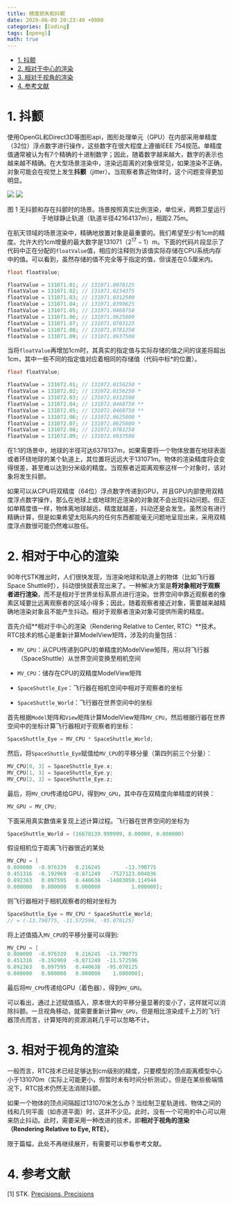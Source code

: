 ```yaml
---
title: 精度损失和抖颤
date: 2020-06-09 20:23:49 +0800
categories: [Coding]
tags: [opengl]
math: true
---
```


<head>
    <script src="https://cdn.mathjax.org/mathjax/latest/MathJax.js?config=TeX-AMS-MML_HTMLorMML" type="text/javascript"></script>
    <script type="text/x-mathjax-config">
        MathJax.Hub.Config({
            tex2jax: {
            skipTags: ['script', 'noscript', 'style', 'textarea', 'pre'],
            inlineMath: [['$','$']]
            }
        });
    </script>
</head>

- [1. 抖颤](#1-抖颤)
- [2. 相对于中心的渲染](#2-相对于中心的渲染)
- [3. 相对于视角的渲染](#3-相对于视角的渲染)
- [4. 参考文献](#4-参考文献)

# 1. 抖颤

使用OpenGL和Direct3D等图形api，图形处理单元（GPU）在内部采用单精度（32位）浮点数字进行操作，这些数字在很大程度上遵循IEEE 754规范。单精度值通常被认为有7个精确的十进制数字；因此，随着数字越来越大，数字的表示也越来越不精确。在大型场景渲染中，渲染远距离的对象很常见，如果渲染不正确，对象可能会在视觉上发生**抖颤**（jitter）。当观察者靠近物体时，这个问题变得更加明显。

![](../assets/img/postsimg/20200609/01.nojitter.png) ![](../assets/img/postsimg/20200609/01.jitter.png)

<center>图 1 无抖颤和存在抖颤时的场景。场景按照真实比例渲染，单位米，两颗卫星运行于地球静止轨道（轨道半径42164137m），相距2.75m。</center>

在航天领域的场景渲染中，精确地放置对象是最重要的。我们希望至少有1cm的精度。允许大约1cm增量的最大数字是131071（$2^{17}-1$）m。下面的代码片段显示了代码中正在分配的`floatValue`值，相应的注释则为该值实际存储在CPU系统内存中的值。可以看到，虽然存储的值不完全等于指定的值，但误差在0.5厘米内。

```c
float floatValue;

floatValue = 131071.01; // 131071.0078125
floatValue = 131071.02; // 131071.0234375
floatValue = 131071.03; // 131071.0312500
floatValue = 131071.04; // 131071.0390625
floatValue = 131071.05; // 131071.0468750
floatValue = 131071.06; // 131071.0625000
floatValue = 131071.07; // 131071.0703125
floatValue = 131071.08; // 131071.0781250
floatValue = 131071.09; // 131071.0937500
```

当将`floatValue`再增加1cm时，其真实的指定值与实际存储的值之间的误差将超出1cm，其中一些不同的指定值对应着相同的存储值（代码中标*的位置）。

```c
float floatValue;

floatValue = 131072.01; // 131072.0156250 *
floatValue = 131072.02; // 131072.0156250 *
floatValue = 131072.03; // 131072.0312500
floatValue = 131072.04; // 131072.0468750 **
floatValue = 131072.05; // 131072.0468750 **
floatValue = 131072.06; // 131072.0625000 *
floatValue = 131072.07; // 131072.0625000 *
floatValue = 131072.08; // 131072.0781250
floatValue = 131072.09; // 131072.0937500
```

在1:1的场景中，地球的半径可达6378137m，如果需要将一个物体放置在地球表面或者环绕地球的某个轨道上，其位置将远远大于131071m。物体的渲染精度将会变得很差，甚至难以达到分米级的精度。当观察者近距离观察这样一个对象时，该对象将发生抖颤。

如果可以从CPU将双精度（64位）浮点数字传递到GPU，并且GPU内部使用双精度浮点数字操作，那么在地球上或地球附近渲染的对象就不会出现抖动问题。但正如单精度值一样，物体离地球越远，精度就越差，抖动还是会发生。虽然没有进行精确计算，但是如果希望太阳系内的任何东西都能毫无问题地呈现出来，采用双精度浮点数很可能仍然难以胜任。

# 2. 相对于中心的渲染

90年代STK推出时，人们很快发现，当渲染地球和轨道上的物体（比如飞行器Space Shuttle时），抖动很快就表现出来了。一种解决方案是**将对象相对于观察者进行渲染**，而不是相对于世界坐标系原点进行渲染。世界空间中靠近观察者的像素区域要比远离观察者的区域小得多；因此，随着观察者接近对象，需要越来越精确地渲染对象且不能产生抖动。相对于观察者渲染对象可提供所需的精度。

首先介绍**相对于中心的渲染（Rendering Relative to Center, RTC）**技术。RTC技术的核心是重新计算ModelView矩阵，涉及的向量包括：

- `MV_GPU`：从CPU传递到GPU的单精度的ModelView矩阵，用以将飞行器（SpaceShuttle）从世界空间变换至相机空间

- `MV_CPU`：储存在CPU的双精度ModelView矩阵

- `SpaceShuttle_Eye`：飞行器在相机空间中相对于观察者的坐标

- `SpaceShuttle_World`：飞行器在世界空间中的坐标

首先根据`Model`矩阵和`View`矩阵计算ModelView矩阵`MV_CPU`，然后根据行器在世界空间中的坐标计算飞行器相对于观察者的坐标：

```c
SpaceShuttle_Eye = MV_CPU * SpaceShuttle_World;
```

然后，将`SpaceShuttle_Eye`赋值给`MV_CPU`的平移分量（第四列前三个分量）：

```c
MV_CPU[0, 3] = SpaceShuttle_Eye.x;
MV_CPU[1, 3] = SpaceShuttle_Eye.y;
MV_CPU[2, 3] = SpaceShuttle_Eye.z;
```

最后，将`MV_CPU`传递给GPU，得到`MV_GPU`，其中存在双精度向单精度的转换：

```c
MV_GPU = MV_CPU;
```

下面采用真实数值来复现上述计算过程。飞行器在世界空间的坐标为

```c
SpaceShuttle_World = (16678139.999999, 0.00000, 0.000000)
```

假设相机位于距离飞行器很近的某处

```c
MV_CPU = [
0.000000  -0.976339   0.216245        -13.790775
0.451316  -0.192969  -0.871249   -7527123.004836
0.892363   0.097595   0.440638  -14883050.114944
0.000000   0.000000   0.000000          1.000000];
```

则飞行器相对于相机观察者的相对坐标为

```c
SpaceShuttle_Eye = MV_CPU * SpaceShuttle_World;
// = (-13.790775, -11.572596, -95.070125)
```

将上述值插入`MV_CPU`的平移分量可以得到:

```c
MV_CPU = [
0.000000  -0.976339   0.216245  -13.790775 
0.451316  -0.192969  -0.871249  -11.572596
0.892363   0.097595   0.440638  -95.070125
0.000000   0.000000   0.000000    1.000000];
```

最后将`MV_CPU`传递给GPU（着色器），得到`MV_GPU`。

可以看出，通过上述赋值插入，原本很大的平移分量显著的变小了，这样就可以消除抖颤。一旦视角移动，就需要重新计算`MV_GPU`，但是相比渲染成千上万的飞行器顶点而言，计算矩阵的资源消耗几乎可以忽略不计。

# 3. 相对于视角的渲染

一般而言，RTC技术已经足够达到cm级别的精度，只要模型的顶点距离模型中心小于131070m（实际上可能更小，但暂时未有时间分析测试）。但是在某些极端情况下，RTC技术仍然无法消除抖颤。

如果一个物体的顶点间隔超过131070米怎么办？当绘制卫星轨道线、物体之间的线和几何平面（如赤道平面）时，这并不少见。此时，没有一个可用的中心可以用来防止抖动。此时，需要采用一种改进的技术，即**相对于视角的渲染（Rendering Relative to Eye, RTE）**。

限于篇幅，此处不再继续展开，有需要可以参看参考文献。


# 4. 参考文献

<span id="ref1">[1]</span>	STK. [Precisions, Precisions](https://help.agi.com/AGIComponentsJava/html/BlogPrecisionsPrecisions.htm)